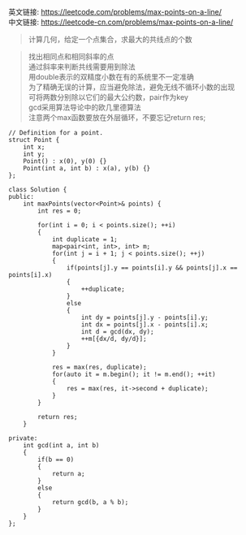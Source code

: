 英文链接: https://leetcode.com/problems/max-points-on-a-line/  
中文链接: https://leetcode-cn.com/problems/max-points-on-a-line/


>计算几何，给定一个点集合，求最大的共线点的个数

>找出相同点和相同斜率的点  
通过斜率来判断共线需要用到除法   
用double表示的双精度小数在有的系统里不一定准确   
为了精确无误的计算，应当避免除法，避免无线不循环小数的出现   
可将两数分别除以它们的最大公约数，pair作为key   
gcd采用算法导论中的欧几里德算法  
注意两个max函数要放在外层循环，不要忘记return res;

```
// Definition for a point.
struct Point {
    int x;
    int y;
    Point() : x(0), y(0) {}
    Point(int a, int b) : x(a), y(b) {}
};
```


```
class Solution {
public:
    int maxPoints(vector<Point>& points) {
        int res = 0;

        for(int i = 0; i < points.size(); ++i)
        {
            int duplicate = 1;
            map<pair<int, int>, int> m;
            for(int j = i + 1; j < points.size(); ++j)
            {
                if(points[j].y == points[i].y && points[j].x == points[i].x)
                {
                    ++duplicate;
                }
                else
                {
                    int dy = points[j].y - points[i].y;
                    int dx = points[j].x - points[i].x;
                    int d = gcd(dx, dy);
                    ++m[{dx/d, dy/d}];
                }
            }

            res = max(res, duplicate);
            for(auto it = m.begin(); it != m.end(); ++it)
            {
                res = max(res, it->second + duplicate);
            }
        }

        return res;
    }

private:
    int gcd(int a, int b)
    {
        if(b == 0)
        {
            return a;
        }
        else
        {
            return gcd(b, a % b);
        }
    }
};
```
